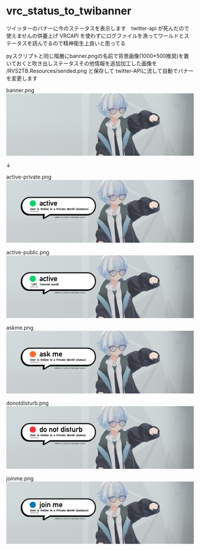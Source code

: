# vrc_status_to_twibanner
ツイッターのバナーに今のステータスを表示します　twitter-api が死んだので使えませんの供養上げ
VRCAPI を使わずにログファイルを漁ってワールドとステータスを読んでるので精神衛生上良いと思ってる

pyスクリプトと同じ階層にbanner.pngの名前で背景画像(1000*500推奨)を置いておくと吹き出しステータスその他情報を追加加工した画像を /RVS2TB.Resources/sended.png と保存して twitter-APIに流して自動でバナーを変更します

banner.png
![banner.png](https://github.com/wi11oh/vrc_status_to_twibanner/blob/main/banner.png "banner.png")

↓

active-private.png
![active-private.png](https://github.com/wi11oh/vrc_status_to_twibanner/blob/main/.readmeimages/1.png "active-private.png")

active-public.png
![active-public.png](https://github.com/wi11oh/vrc_status_to_twibanner/blob/main/.readmeimages/3.png "active-public.png")

askme.png
![askme.png](https://github.com/wi11oh/vrc_status_to_twibanner/blob/main/.readmeimages/4.png "askme.png")

donotdisturb.png
![donotdisturb.png](https://github.com/wi11oh/vrc_status_to_twibanner/blob/main/.readmeimages/5.png "donotdisturb.png")

joinme.png
![joinme.png](https://github.com/wi11oh/vrc_status_to_twibanner/blob/main/.readmeimages/sended-1.png "joinme.png")

